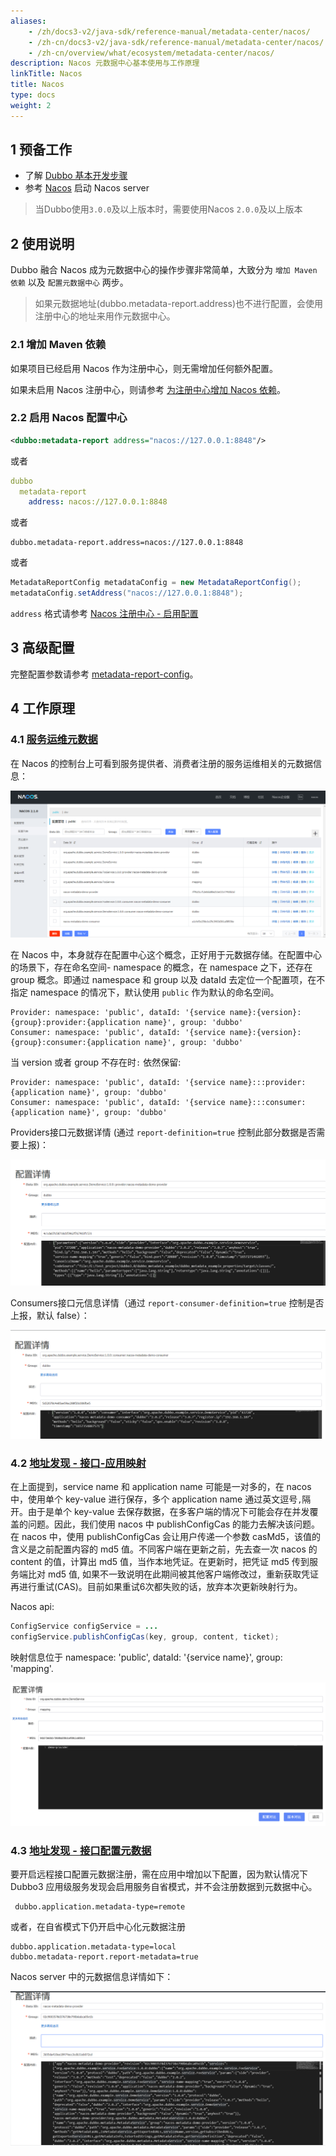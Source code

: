 ```yaml
---
aliases:
    - /zh/docs3-v2/java-sdk/reference-manual/metadata-center/nacos/
    - /zh-cn/docs3-v2/java-sdk/reference-manual/metadata-center/nacos/
    - /zh-cn/overview/what/ecosystem/metadata-center/nacos/
description: Nacos 元数据中心基本使用与工作原理
linkTitle: Nacos
title: Nacos
type: docs
weight: 2
---
```


## 1 预备工作
- 了解 [Dubbo 基本开发步骤](/zh-cn/overview/mannual/java-sdk/quick-start/spring-boot/)
- 参考 [Nacos](/zh-cn/overview/reference/integrations/nacos/) 启动 Nacos server

> 当Dubbo使用`3.0.0`及以上版本时，需要使用Nacos `2.0.0`及以上版本

## 2 使用说明
Dubbo 融合 Nacos 成为元数据中心的操作步骤非常简单，大致分为 `增加 Maven 依赖` 以及 `配置元数据中心` 两步。
> 如果元数据地址(dubbo.metadata-report.address)也不进行配置，会使用注册中心的地址来用作元数据中心。

### 2.1 增加 Maven 依赖
如果项目已经启用 Nacos 作为注册中心，则无需增加任何额外配置。

如果未启用 Nacos 注册中心，则请参考 [为注册中心增加 Nacos 依赖](/zh-cn/overview/mannual/java-sdk/reference-manual/registry/nacos/#12-nacos-版本)。

### 2.2 启用 Nacos 配置中心
```xml
<dubbo:metadata-report address="nacos://127.0.0.1:8848"/>
```

或者

```yaml
dubbo
  metadata-report
    address: nacos://127.0.0.1:8848
```

或者

```properties
dubbo.metadata-report.address=nacos://127.0.0.1:8848
```

或者

```java
MetadataReportConfig metadataConfig = new MetadataReportConfig();
metadataConfig.setAddress("nacos://127.0.0.1:8848");
```

`address` 格式请参考 [Nacos 注册中心 - 启用配置](../../registry/nacos/#22-配置并启用-nacos)

## 3 高级配置

完整配置参数请参考 [metadata-report-config](../../config/properties/#metadata-report-config)。

## 4 工作原理

### 4.1 [服务运维元数据](../overview/#2-服务运维元数据)

在 Nacos 的控制台上可看到服务提供者、消费者注册的服务运维相关的元数据信息：

![image-dubbo-metadata-nacos-1.png](/imgs/blog/dubbo-metadata-nacos-1.png)

在 Nacos 中，本身就存在配置中心这个概念，正好用于元数据存储。在配置中心的场景下，存在命名空间- namespace 的概念，在 namespace 之下，还存在 group 概念。即通过 namespace 和 group 以及 dataId 去定位一个配置项，在不指定 namespace 的情况下，默认使用 ```public``` 作为默认的命名空间。

```properties
Provider: namespace: 'public', dataId: '{service name}:{version}:{group}:provider:{application name}', group: 'dubbo'
Consumer: namespace: 'public', dataId: '{service name}:{version}:{group}:consumer:{application name}', group: 'dubbo'
```
当 version 或者 group 不存在时`:` 依然保留:
```properties
Provider: namespace: 'public', dataId: '{service name}:::provider:{application name}', group: 'dubbo'
Consumer: namespace: 'public', dataId: '{service name}:::consumer:{application name}', group: 'dubbo'
```

Providers接口元数据详情 (通过 `report-definition=true` 控制此部分数据是否需要上报)：

![image-dubbo-metadata-nacos-3.png](/imgs/blog/dubbo-metadata-nacos-3.png)

Consumers接口元信息详情（通过 `report-consumer-definition=true` 控制是否上报，默认 false）：

![image-dubbo-metadata-nacos-4.png](/imgs/blog/dubbo-metadata-nacos-4.png)

### 4.2 [地址发现 - 接口-应用映射](../overview//#11-接口---应用映射关系)
在上面提到，service name 和 application name 可能是一对多的，在 nacos 中，使用单个 key-value 进行保存，多个 application name 通过英文逗号`,`隔开。由于是单个 key-value 去保存数据，在多客户端的情况下可能会存在并发覆盖的问题。因此，我们使用 nacos 中 publishConfigCas 的能力去解决该问题。在 nacos 中，使用 publishConfigCas 会让用户传递一个参数 casMd5，该值的含义是之前配置内容的 md5 值。不同客户端在更新之前，先去查一次 nacos 的 content 的值，计算出 md5 值，当作本地凭证。在更新时，把凭证 md5 传到服务端比对 md5 值, 如果不一致说明在此期间被其他客户端修改过，重新获取凭证再进行重试(CAS)。目前如果重试6次都失败的话，放弃本次更新映射行为。

Nacos api:
```java
ConfigService configService = ...
configService.publishConfigCas(key, group, content, ticket);
```

映射信息位于 namespace: 'public', dataId: '{service name}', group: 'mapping'.

![nacos-metadata-report-service-name-mapping.png](/imgs/user/nacos-metadata-report-service-name-mapping.png)

### 4.3 [地址发现 - 接口配置元数据](../overview/#12-接口配置元数据)

要开启远程接口配置元数据注册，需在应用中增加以下配置，因为默认情况下 Dubbo3 应用级服务发现会启用服务自省模式，并不会注册数据到元数据中心。

```properties
 dubbo.application.metadata-type=remote
 ```

或者，在自省模式下仍开启中心化元数据注册

```properties
dubbo.application.metadata-type=local
dubbo.metadata-report.report-metadata=true
```

Nacos server 中的元数据信息详情如下：

![image-dubbo-metadata-nacos-2.png](/imgs/blog/dubbo-metadata-nacos-2.png)